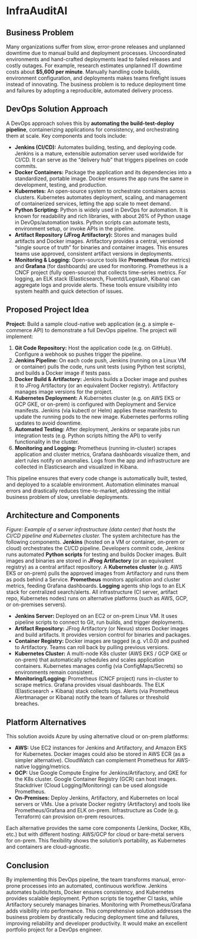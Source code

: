 # InfraAuditAI

## Business Problem

Many organizations suffer from slow, error-prone releases and unplanned downtime due to manual build and deployment processes. Uncoordinated environments and hand-crafted deployments lead to failed releases and costly outages. For example, research estimates unplanned IT downtime costs about **$5,600 per minute**. Manually handling code builds, environment configuration, and deployments makes teams firefight issues instead of innovating. The business problem is to reduce deployment time and failures by adopting a reproducible, automated delivery process.

## DevOps Solution Approach

A DevOps approach solves this by **automating the build-test-deploy pipeline**, containerizing applications for consistency, and orchestrating them at scale. Key components and tools include:

* **Jenkins (CI/CD):** Automates building, testing, and deploying code. Jenkins is a mature, extensible automation server used worldwide for CI/CD. It can serve as the “delivery hub” that triggers pipelines on code commits.
* **Docker Containers:** Package the application and its dependencies into a standardized, portable image. Docker ensures the app runs the same in development, testing, and production.
* **Kubernetes:** An open-source system to orchestrate containers across clusters. Kubernetes automates deployment, scaling, and management of containerized services, letting the app scale to meet demand.
* **Python Scripting:** Python is widely used in DevOps for automation. It is known for readability and rich libraries, with about 26% of Python usage in DevOps/automation tasks. Python scripts can automate tests, environment setup, or invoke APIs in the pipeline.
* **Artifact Repository (JFrog Artifactory):** Stores and manages build artifacts and Docker images. Artifactory provides a central, versioned “single source of truth” for binaries and container images. This ensures teams use approved, consistent artifact versions in deployments.
* **Monitoring & Logging:** Open-source tools like **Prometheus** (for metrics) and **Grafana** (for dashboards) are used for monitoring. Prometheus is a CNCF project (fully open-source) that collects time-series metrics. For logging, an ELK stack (Elasticsearch, Fluentd/Logstash, Kibana) can aggregate logs and provide alerts. These tools ensure visibility into system health and quick detection of issues.

## Proposed Project Idea

**Project:** Build a sample cloud-native web application (e.g. a simple e-commerce API) to demonstrate a full DevOps pipeline. The project will implement:

1. **Git Code Repository:** Host the application code (e.g. on GitHub). Configure a webhook so pushes trigger the pipeline.
2. **Jenkins Pipeline:** On each code push, Jenkins (running on a Linux VM or container) pulls the code, runs unit tests (using Python test scripts), and builds a Docker image if tests pass.
3. **Docker Build & Artifactory:** Jenkins builds a Docker image and pushes it to JFrog Artifactory (or an equivalent Docker registry). Artifactory manages image versions for the project.
4. **Kubernetes Deployment:** A Kubernetes cluster (e.g. on AWS EKS or GCP GKE, or on-prem) is configured with Deployment and Service manifests. Jenkins (via kubectl or Helm) applies these manifests to update the running pods to the new image. Kubernetes performs rolling updates to avoid downtime.
5. **Automated Testing:** After deployment, Jenkins or separate jobs run integration tests (e.g. Python scripts hitting the API) to verify functionality in the cluster.
6. **Monitoring and Logging:** Prometheus (running in-cluster) scrapes application and cluster metrics, Grafana dashboards visualize them, and alert rules notify on anomalies. Logs from the app and infrastructure are collected in Elasticsearch and visualized in Kibana.

This pipeline ensures that every code change is automatically built, tested, and deployed to a scalable environment. Automation eliminates manual errors and drastically reduces time-to-market, addressing the initial business problem of slow, unreliable deployments.

## Architecture and Components

*Figure: Example of a server infrastructure (data center) that hosts the CI/CD pipeline and Kubernetes cluster.* The system architecture has the following components. **Jenkins** (hosted on a VM or container, on-prem or cloud) orchestrates the CI/CD pipeline. Developers commit code, Jenkins runs automated **Python scripts** for testing and builds Docker images. Built images and binaries are stored in **JFrog Artifactory** (or an equivalent registry) as a central artifact repository. A **Kubernetes cluster** (e.g. AWS EKS or on-prem) pulls the approved images from Artifactory and runs them as pods behind a Service. **Prometheus** monitors application and cluster metrics, feeding Grafana dashboards. **Logging** agents ship logs to an ELK stack for centralized search/alerts. All infrastructure (CI server, artifact repo, Kubernetes nodes) runs on alternative platforms (such as AWS, GCP, or on-premises servers).

* **Jenkins Server:** Deployed on an EC2 or on-prem Linux VM. It uses pipeline scripts to connect to Git, run builds, and trigger deployments.
* **Artifact Repository:** JFrog Artifactory (or Nexus) stores Docker images and build artifacts. It provides version control for binaries and packages.
* **Container Registry:** Docker images are tagged (e.g. v1.0.0) and pushed to Artifactory. Teams can roll back by pulling previous versions.
* **Kubernetes Cluster:** A multi-node K8s cluster (AWS EKS / GCP GKE or on-prem) that automatically schedules and scales application containers. Kubernetes manages config (via ConfigMaps/Secrets) so environments remain consistent.
* **Monitoring/Logging:** Prometheus (CNCF project) runs in-cluster to scrape metrics. Grafana provides visual dashboards. The ELK (Elasticsearch + Kibana) stack collects logs. Alerts (via Prometheus Alertmanager or Kibana) notify the team of failures or threshold breaches.

## Platform Alternatives

This solution avoids Azure by using alternative cloud or on-prem platforms:

* **AWS:** Use EC2 instances for Jenkins and Artifactory, and Amazon EKS for Kubernetes. Docker images could also be stored in AWS ECR (as a simpler alternative). CloudWatch can complement Prometheus for AWS-native logging/metrics.
* **GCP:** Use Google Compute Engine for Jenkins/Artifactory, and GKE for the K8s cluster. Google Container Registry (GCR) can host images. Stackdriver (Cloud Logging/Monitoring) can be used alongside Prometheus.
* **On-Premises:** Deploy Jenkins, Artifactory, and Kubernetes on local servers or VMs. Use a private Docker registry (Artifactory) and tools like Prometheus/Grafana and ELK on-prem. Infrastructure as Code (e.g. Terraform) can provision on-prem resources.

Each alternative provides the same core components (Jenkins, Docker, K8s, etc.) but with different hosting: AWS/GCP for cloud or bare-metal servers for on-prem. This flexibility shows the solution’s portability, as Kubernetes and containers are cloud-agnostic.

## Conclusion

By implementing this DevOps pipeline, the team transforms manual, error-prone processes into an automated, continuous workflow. Jenkins automates builds/tests, Docker ensures consistency, and Kubernetes provides scalable deployment. Python scripts tie together CI tasks, while Artifactory securely manages binaries. Monitoring with Prometheus/Grafana adds visibility into performance. This comprehensive solution addresses the business problem by drastically reducing deployment time and failures, improving reliability and developer productivity. It would make an excellent portfolio project for a DevOps engineer.